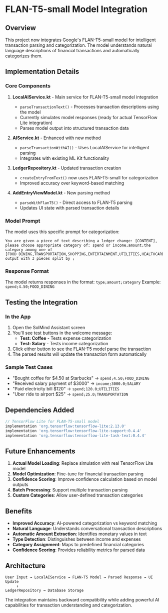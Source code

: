 # FLAN-T5-small Model Integration

## Overview
This project now integrates Google's FLAN-T5-small model for intelligent transaction parsing and categorization. The model understands natural language descriptions of financial transactions and automatically categorizes them.

## Implementation Details

### Core Components

1. **LocalAIService.kt** - Main service for FLAN-T5-small model integration
   - `parseTransactionText()` - Processes transaction descriptions using the model
   - Currently simulates model responses (ready for actual TensorFlow Lite integration)
   - Parses model output into structured transaction data

2. **AIService.kt** - Enhanced with new method
   - `parseTransactionWithAI()` - Uses LocalAIService for intelligent parsing
   - Integrates with existing ML Kit functionality

3. **LedgerRepository.kt** - Updated transaction creation
   - `createEntryFromText()` now uses FLAN-T5-small for categorization
   - Improved accuracy over keyword-based matching

4. **AddEntryViewModel.kt** - New parsing method
   - `parseWithFlanT5()` - Direct access to FLAN-T5 parsing
   - Updates UI state with parsed transaction details

### Model Prompt
The model uses this specific prompt for categorization:
```
You are given a piece of text describing a ledger change: [CONTENT], please choose appropriate category of: spend or income;amount;the category among one of [FOOD_DINING,TRANSPORTATION,SHOPPING,ENTERTAINMENT,UTILITIES,HEALTHCARE,EDUCATION,TRAVEL,INVESTMENT,SALARY,FREELANCE,BUSINESS,GIFTS,OTHER], output with 3 pieces split by ;
```

### Response Format
The model returns responses in the format: `type;amount;category`
Example: `spend;4.50;FOOD_DINING`

## Testing the Integration

### In the App
1. Open the SolMind Assistant screen
2. You'll see test buttons in the welcome message:
   - **Test: Coffee** - Tests expense categorization
   - **Test: Salary** - Tests income categorization
3. Click either button to see the FLAN-T5 model parse the transaction
4. The parsed results will update the transaction form automatically

### Sample Test Cases
- "Bought coffee for $4.50 at Starbucks" → `spend;4.50;FOOD_DINING`
- "Received salary payment of $3000" → `income;3000.0;SALARY`
- "Paid electricity bill $120" → `spend;120.0;UTILITIES`
- "Uber ride to airport $25" → `spend;25.0;TRANSPORTATION`

## Dependencies Added
```gradle
// TensorFlow Lite for FLAN-T5-small model
implementation 'org.tensorflow:tensorflow-lite:2.13.0'
implementation 'org.tensorflow:tensorflow-lite-support:0.4.4'
implementation 'org.tensorflow:tensorflow-lite-task-text:0.4.4'
```

## Future Enhancements
1. **Actual Model Loading**: Replace simulation with real TensorFlow Lite model
2. **Model Optimization**: Fine-tune for financial transaction parsing
3. **Confidence Scoring**: Improve confidence calculation based on model outputs
4. **Batch Processing**: Support multiple transaction parsing
5. **Custom Categories**: Allow user-defined transaction categories

## Benefits
- **Improved Accuracy**: AI-powered categorization vs keyword matching
- **Natural Language**: Understands conversational transaction descriptions
- **Automatic Amount Extraction**: Identifies monetary values in text
- **Type Detection**: Distinguishes between income and expenses
- **Category Assignment**: Maps to predefined financial categories
- **Confidence Scoring**: Provides reliability metrics for parsed data

## Architecture
```
User Input → LocalAIService → FLAN-T5 Model → Parsed Response → UI Update
     ↓
LedgerRepository → Database Storage
```

The integration maintains backward compatibility while adding powerful AI capabilities for transaction understanding and categorization.